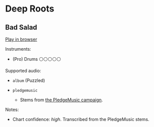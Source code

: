 # Deep Roots

## Bad Salad


[Play in browser](http://pages.cs.wisc.edu/~tolly/customs/bad-salad/deep-roots)

Instruments:

  * (Pro) Drums ⚪️⚪️⚪️⚪️⚪️

Supported audio:

  * `album` (Puzzled)

  * `pledgemusic`

    * Stems from [the PledgeMusic campaign](http://www.pledgemusic.com/projects/badsalad2013).

Notes:

  * Chart confidence: *high*. Transcribed from the PledgeMusic stems.

